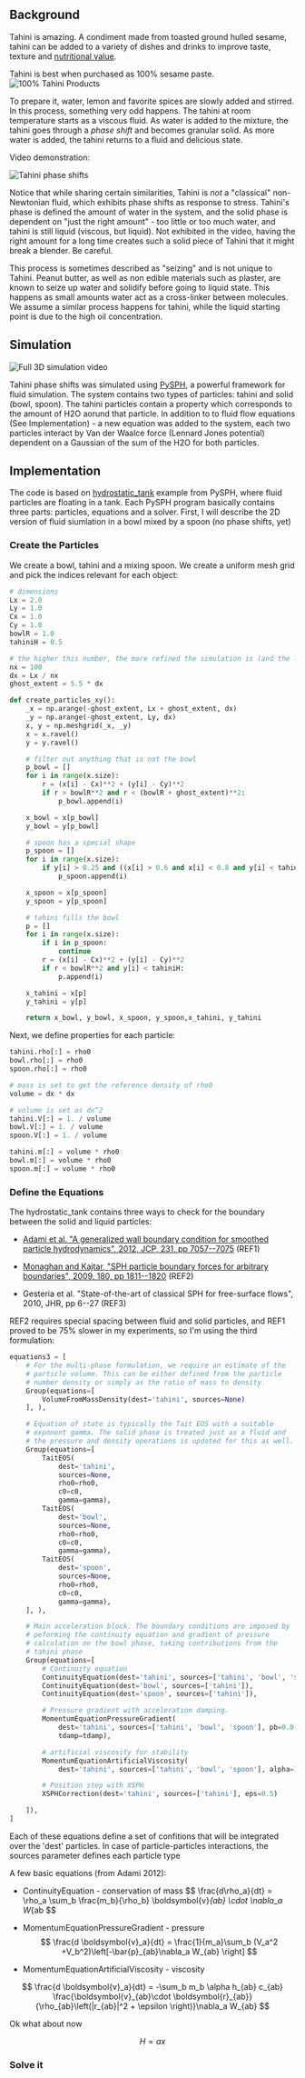 ## Background

Tahini is amazing. A condiment made from toasted ground hulled sesame, tahini can be added to a variety of dishes and drinks to improve taste, texture and [nutritional value](https://fdc.nal.usda.gov/fdc-app.html#/food-details/168604/nutrients).

Tahini is best when purchased as 100% sesame paste.
![100% Tahini Products](assets/tahini_products.png)

To prepare it, water, lemon and favorite spices are slowly added and stirred. In this process, something very odd happens. The tahini at room temperature starts as a viscous fluid. As water is added to the mixture, the tahini goes through a *phase shift* and becomes granular solid. As more water is added, the tahini returns to a fluid and delicious state.

Video demonstration:

![Tahini phase shifts]()

Notice that while sharing certain similarities, Tahini is *not* a "classical" non-Newtonian fluid, which exhibits phase shifts as response to stress. Tahini's phase is defined the amount of water in the system, and the solid phase is dependent on "just the right amount" - too little or too much water, and tahini is still liquid (viscous, but liquid). Not exhibited in the video, having the right amount for a long time creates such a solid piece of Tahini that it might break a blender. Be careful.

This process is sometimes described as "seizing" and is not unique to Tahini. Peanut butter, as well as non edible materials such as plaster, are known to seize up water and solidify before going to liquid state. This happens as small amounts water act as a cross-linker between molecules. We assume a similar process happens for tahini, while the liquid starting point is due to the high oil concentration.

## Simulation

![Full 3D simulation video]()

Tahini phase shifts was simulated using [PySPH](https://pysph.readthedocs.io/en/latest/), a powerful framework for fluid simulation. The system contains two types of particles: tahini and solid (bowl, spoon). The tahini particles contain a property which corresponds to the amount of H2O aorund that particle. In addition to to fluid flow equations (See Implementation) - a new equation was added to the system, each two particles interact by Van der Waalce force (Lennard Jones potential) dependent on a Gaussian of the sum of the H2O for both particles.

## Implementation

The code is based on [hydrostatic_tank](https://github.com/pypr/pysph/blob/master/pysph/examples/hydrostatic_tank.py) example from PySPH, where fluid particles are floating in a tank. Each PySPH program basically contains three parts: particles, equations and a solver. First, I will describe the 2D version of fluid siumlation in a bowl mixed by a spoon (no phase shifts, yet)

### Create the Particles

We create a bowl, tahini and a mixing spoon. We create a uniform mesh grid and pick the indices relevant for each object:

```python
# dimensions
Lx = 2.0
Ly = 1.0
Cx = 1.0
Cy = 1.0
bowlR = 1.0
tahiniH = 0.5

# the higher this number, the more refined the simulation is (and the longer it takes...)
nx = 100
dx = Lx / nx
ghost_extent = 5.5 * dx

def create_particles_xy():
    _x = np.arange(-ghost_extent, Lx + ghost_extent, dx)
    _y = np.arange(-ghost_extent, Ly, dx)
    x, y = np.meshgrid(_x, _y)
    x = x.ravel()
    y = y.ravel()

    # filter out anything that is not the bowl
    p_bowl = []
    for i in range(x.size):
        r = (x[i] - Cx)**2 + (y[i] - Cy)**2
        if r > bowlR**2 and r < (bowlR + ghost_extent)**2:
            p_bowl.append(i)

    x_bowl = x[p_bowl]
    y_bowl = y[p_bowl]

    # spoon has a special shape
    p_spoon = []
    for i in range(x.size):
        if y[i] > 0.25 and ((x[i] > 0.6 and x[i] < 0.8 and y[i] < tahiniH) or (x[i] > 0.66 and x[i] < 0.74)):
            p_spoon.append(i)

    x_spoon = x[p_spoon]
    y_spoon = y[p_spoon]

    # tahini fills the bowl
    p = []
    for i in range(x.size):
        if i in p_spoon:
            continue
        r = (x[i] - Cx)**2 + (y[i] - Cy)**2
        if r < bowlR**2 and y[i] < tahiniH:
            p.append(i)

    x_tahini = x[p]
    y_tahini = y[p]

    return x_bowl, y_bowl, x_spoon, y_spoon,x_tahini, y_tahini
```

Next, we define properties for each particle:

```python
tahini.rho[:] = rho0
bowl.rho[:] = rho0
spoon.rho[:] = rho0

# mass is set to get the reference density of rho0
volume = dx * dx

# volume is set as dx^2
tahini.V[:] = 1. / volume
bowl.V[:] = 1. / volume
spoon.V[:] = 1. / volume

tahini.m[:] = volume * rho0
bowl.m[:] = volume * rho0
spoon.m[:] = volume * rho0
```

### Define the Equations

The hydrostatic_tank contains three ways to check for the boundary between the solid and liquid particles:

 - [Adami et al. "A generalized wall boundary condition for smoothed
   particle hydrodynamics", 2012, JCP, 231, pp 7057--7075](https://www.sciencedirect.com/science/article/pii/S002199911200229X?casa_token=aQ5VRuReYuEAAAAA:5HpBoFwsU_cXWDH4BeM7h2iShXCEA-rcXqHn4GO5diZAe3NfHG3Qh76-iSlcG-C2t4YYmqSiEA) (REF1)

 - [Monaghan and Kajtar, "SPH particle boundary forces for arbitrary
   boundaries", 2009, 180, pp 1811--1820](https://ui.adsabs.harvard.edu/abs/2009CoPhC.180.1811M/abstract) (REF2)

 - Gesteria et al. "State-of-the-art of classical SPH for free-surface
   flows", 2010, JHR, pp 6--27 (REF3)

REF2 requires special spacing between fluid and solid particles, and REF1 proved to be 75% slower in my experiments, so I'm using the third formulation:

```python
equations3 = [
    # For the multi-phase formulation, we require an estimate of the
    # particle volume. This can be either defined from the particle
    # number density or simply as the ratio of mass to density.
    Group(equations=[
        VolumeFromMassDensity(dest='tahini', sources=None)
    ], ),

    # Equation of state is typically the Tait EOS with a suitable
    # exponent gamma. The solid phase is treated just as a fluid and
    # the pressure and density operations is updated for this as well.
    Group(equations=[
        TaitEOS(
            dest='tahini',
            sources=None,
            rho0=rho0,
            c0=c0,
            gamma=gamma),
        TaitEOS(
            dest='bowl',
            sources=None,
            rho0=rho0,
            c0=c0,
            gamma=gamma),
        TaitEOS(
            dest='spoon',
            sources=None,
            rho0=rho0,
            c0=c0,
            gamma=gamma),
    ], ),

    # Main acceleration block. The boundary conditions are imposed by
    # peforming the continuity equation and gradient of pressure
    # calculation on the bowl phase, taking contributions from the
    # tahini phase
    Group(equations=[
        # Continuity equation
        ContinuityEquation(dest='tahini', sources=['tahini', 'bowl', 'spoon']),
        ContinuityEquation(dest='bowl', sources=['tahini']),
        ContinuityEquation(dest='spoon', sources=['tahini']),

        # Pressure gradient with acceleration damping.
        MomentumEquationPressureGradient(
            dest='tahini', sources=['tahini', 'bowl', 'spoon'], pb=0.0, gy=gy,
            tdamp=tdamp),

        # artificial viscosity for stability
        MomentumEquationArtificialViscosity(
            dest='tahini', sources=['tahini', 'bowl', 'spoon'], alpha=1, c0=c0),

        # Position step with XSPH
        XSPHCorrection(dest='tahini', sources=['tahini'], eps=0.5)

    ]),
]
 ```

 Each of these equations define a set of confitions that will be integrated over the 'dest' particles. In case of particle-particles interactions, the sources parameter defines each particle type

 A few basic equations (from Adami 2012):
 - ContinuityEquation - conservation of mass
$$
\frac{d\rho_a}{dt} = \rho_a \sum_b \frac{m_b}{\rho_b} \boldsymbol{v}_{ab} \cdot \nabla_a W_{ab
$$

- MomentumEquationPressureGradient - pressure
$$
\frac{d \boldsymbol{v}_a}{dt} = \frac{1}{m_a}\sum_b (V_a^2 +V_b^2)\left[-\bar{p}_{ab}\nabla_a W_{ab} \right]
$$

- MomentumEquationArtificialViscosity - viscosity

$$
\frac{d \boldsymbol{v}_a}{dt} = -\sum_b m_b \alpha h_{ab}
        c_{ab} \frac{\boldsymbol{v}_{ab}\cdot
        \boldsymbol{r}_{ab}}{\rho_{ab}\left(|r_{ab}|^2 + \epsilon
        \right)}\nabla_a W_{ab}
$$


Ok what about now

$$ H = ax $$

### Solve it
